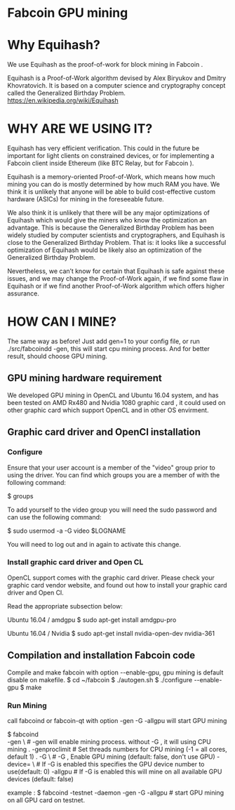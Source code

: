 # Fabcoin GPU mining 

# Why Equihash?


We use Equihash as the proof-of-work for block mining in Fabcoin .

Equihash is a Proof-of-Work algorithm devised by Alex Biryukov and Dmitry Khovratovich. It is based on a computer science and cryptography concept called the Generalized Birthday Problem.  https://en.wikipedia.org/wiki/Equihash

# WHY ARE WE USING IT?
Equihash has very efficient verification. This could in the future be important for light clients on constrained devices, or for implementing a Fabcoin client inside Ethereum (like BTC Relay, but for Fabcoin ).

Equihash is a memory-oriented Proof-of-Work, which means how much mining you can do is mostly determined by how much RAM you have. We think it is unlikely that anyone will be able to build cost-effective custom hardware (ASICs) for mining in the foreseeable future.

We also think it is unlikely that there will be any major optimizations of Equihash which would give the miners who know the optimization an advantage. This is because the Generalized Birthday Problem has been widely studied by computer scientists and cryptographers, and Equihash is close to the Generalized Birthday Problem. That is: it looks like a successful optimization of Equihash would be likely also an optimization of the Generalized Birthday Problem.

Nevertheless, we can’t know for certain that Equihash is safe against these issues, and we may change the Proof-of-Work again, if we find some flaw in Equihash or if we find another Proof-of-Work algorithm which offers higher assurance.

# HOW CAN I MINE?
The same way as before! Just add gen=1 to your config file, or run ./src/fabcoindd -gen, this will start cpu mining process. And for better result, should choose GPU mining. 

   
## GPU mining hardware requirement  

We developed GPU mining in OpenCL and Ubuntu 16.04 system, and has been tested on AMD Rx480 and Nvidia 1080 graphic card , it could used on other graphic card which support OpenCL and in other OS envirment. 
 

## Graphic card driver and OpenCl installation

### Configure 
 
Ensure that your user account is a member of the "video" group prior to using the  driver. You can find which groups you are a member of with the following command:

$ groups
           
To add yourself to the video group you will need the sudo password and can use the following command:

$ sudo usermod -a -G video $LOGNAME 

You will need to log out and in again to activate this change.

### Install graphic card driver and Open CL
OpenCL support comes with the graphic card driver. Please check your graphic card vendor website, and found out how to install your   graphic card driver and Open Cl.

Read the appropriate subsection below:

Ubuntu 16.04 / amdgpu
$ sudo apt-get install amdgpu-pro

Ubuntu 16.04 / Nvidia
$ sudo apt-get install nvidia-open-dev nvidia-361

## Compilation and installation Fabcoin code

Compile and make fabcoin with option --enable-gpu, gpu mining is default disable on makefile.
$ cd ~/fabcoin
$ ./autogen.sh
$ ./configure --enable-gpu
$ make 

 
### Run Mining  
call fabcoind or fabcoin-qt  with option -gen  -G -allgpu will start GPU mining 
  
$ fabcoind \
         -gen \       # -gen will enable mining process. without -G , it will using CPU mining .
         -genproclimit  # Set threads numbers for CPU mining  (-1 = all cores, default 1) .
         -G   \         # -G , Enable GPU mining  (default: false, don't use GPU)
         -device=<id> \ # If -G is enabled this specifies the GPU device number to use(default: 0)
         -allgpu        # If -G is enabled this will mine on all available GPU devices (default: false)
 
example :
$ fabcoind -testnet -daemon -gen -G -allgpu      # start GPU mining on all GPU card on testnet.
 
